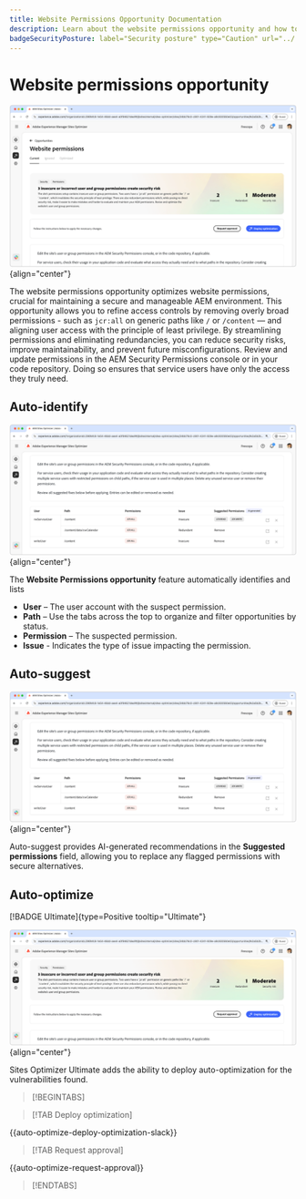 ```yaml
---
title: Website Permissions Opportunity Documentation
description: Learn about the website permissions opportunity and how to use it to increase the security of on your website.
badgeSecurityPosture: label="Security posture" type="Caution" url="../../opportunity-types/security-posture.md" tooltip="Security posture"
---
```


# Website permissions opportunity

![Website permissions opportunity](./assets/website-permissions/hero.png){align="center"}

The website permissions opportunity optimizes website permissions, crucial for maintaining a secure and manageable AEM environment. This opportunity allows you to refine access controls by removing overly broad permissions - such as `jcr:all` on generic paths like `/` or `/content` — and aligning user access with the principle of least privilege. By streamlining permissions and eliminating redundancies, you can reduce security risks, improve maintainability, and prevent future misconfigurations. Review and update permissions in the AEM Security Permissions console or in your code repository. Doing so ensures that service users have only the access they truly need.

## Auto-identify

![Auto-identify website permissions](./assets/website-permissions/auto-identify.png){align="center"}

The **Website Permissions opportunity** feature automatically identifies and lists 

* **User** – The user account with the suspect permission.
* **Path** – Use the tabs across the top to organize and filter opportunities by status.
* **Permission** – The suspected permission.
* **Issue** - Indicates the type of issue impacting the permission.

## Auto-suggest

![Auto-suggest website vulnerabilities](./assets/website-permissions/auto-suggest.png){align="center"}

Auto-suggest provides AI-generated recommendations in the **Suggested permissions** field, allowing you to replace any flagged permissions with secure alternatives.

## Auto-optimize

[!BADGE Ultimate]{type=Positive tooltip="Ultimate"}

![Auto-optimize website permissions](./assets/website-permissions/auto-optimize.png){align="center"}

Sites Optimizer Ultimate adds the ability to deploy auto-optimization for the vulnerabilities found.

>[!BEGINTABS]

>[!TAB Deploy optimization]

{{auto-optimize-deploy-optimization-slack}}

>[!TAB Request approval]

{{auto-optimize-request-approval}}

>[!ENDTABS]
